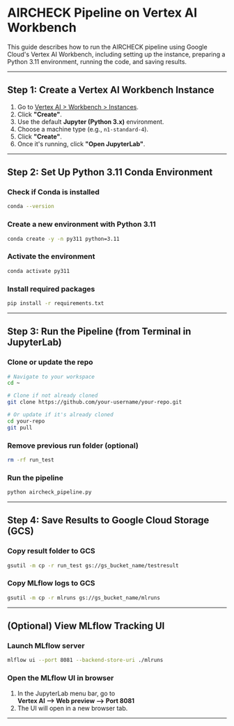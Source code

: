 # AIRCHECK Pipeline on Vertex AI Workbench

This guide describes how to run the AIRCHECK pipeline using Google Cloud's Vertex AI Workbench, including setting up the instance, preparing a Python 3.11 environment, running the code, and saving results.

---

## Step 1: Create a Vertex AI Workbench Instance

1. Go to [Vertex AI > Workbench > Instances](https://console.cloud.google.com/vertex-ai/workbench/instances).
2. Click **"Create"**.
3. Use the default **Jupyter (Python 3.x)** environment.
4. Choose a machine type (e.g., `n1-standard-4`).
5. Click **"Create"**.
6. Once it's running, click **"Open JupyterLab"**.

---

## Step 2: Set Up Python 3.11 Conda Environment

### Check if Conda is installed
```bash
conda --version
```

### Create a new environment with Python 3.11
```bash
conda create -y -n py311 python=3.11
```

### Activate the environment
```bash
conda activate py311
```

### Install required packages
```bash
pip install -r requirements.txt
```

---

## Step 3: Run the Pipeline (from Terminal in JupyterLab)

### Clone or update the repo
```bash
# Navigate to your workspace
cd ~

# Clone if not already cloned
git clone https://github.com/your-username/your-repo.git

# Or update if it's already cloned
cd your-repo
git pull
```

### Remove previous run folder (optional)
```bash
rm -rf run_test
```

### Run the pipeline
```bash
python aircheck_pipeline.py
```

---

## Step 4: Save Results to Google Cloud Storage (GCS)

### Copy result folder to GCS
```bash
gsutil -m cp -r run_test gs://gs_bucket_name/testresult
```

### Copy MLflow logs to GCS
```bash
gsutil -m cp -r mlruns gs://gs_bucket_name/mlruns
```

---

## (Optional) View MLflow Tracking UI

### Launch MLflow server
```bash
mlflow ui --port 8081 --backend-store-uri ./mlruns
```

### Open the MLflow UI in browser
1. In the JupyterLab menu bar, go to  
   **Vertex AI --> Web preview --> Port 8081**
2. The UI will open in a new browser tab.

---

